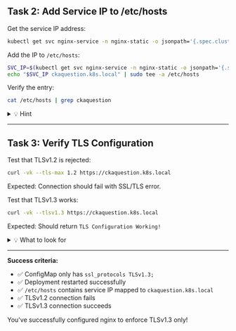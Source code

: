 ## Task 2: Add Service IP to /etc/hosts

Get the service IP address:

```bash
kubectl get svc nginx-service -n nginx-static -o jsonpath='{.spec.clusterIP}'
```

Add the IP to `/etc/hosts`:

```bash
SVC_IP=$(kubectl get svc nginx-service -n nginx-static -o jsonpath='{.spec.clusterIP}')
echo "$SVC_IP ckaquestion.k8s.local" | sudo tee -a /etc/hosts
```

Verify the entry:

```bash
cat /etc/hosts | grep ckaquestion
```

<details>
<summary>💡 Hint</summary>

You can also manually edit `/etc/hosts` with vi or nano:

```bash
sudo vi /etc/hosts
```

Add a line like: `10.96.x.x ckaquestion.k8s.local`
</details>

---

## Task 3: Verify TLS Configuration

Test that TLSv1.2 is rejected:

```bash
curl -vk --tls-max 1.2 https://ckaquestion.k8s.local
```

Expected: Connection should fail with SSL/TLS error.

Test that TLSv1.3 works:

```bash
curl -vk --tlsv1.3 https://ckaquestion.k8s.local
```

Expected: Should return `TLS Configuration Working!`

<details>
<summary>💡 What to look for</summary>

**TLSv1.2 test should fail with:**
```
SSL alert number 70
ssl handshake failure
```

**TLSv1.3 test should succeed with:**
```
< HTTP/1.1 200 OK
TLS Configuration Working!
```

If both tests succeed, the ConfigMap still allows TLSv1.2. Re-check step 1.
</details>

---

**Success criteria:**
- ✅ ConfigMap only has `ssl_protocols TLSv1.3;`
- ✅ Deployment restarted successfully
- ✅ `/etc/hosts` contains service IP mapped to `ckaquestion.k8s.local`
- ✅ TLSv1.2 connection fails
- ✅ TLSv1.3 connection succeeds

You've successfully configured nginx to enforce TLSv1.3 only!
